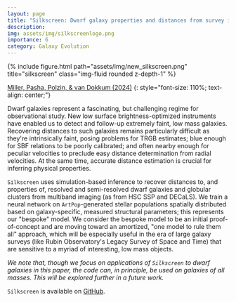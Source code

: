 ```yaml
---
layout: page
title: "Silkscreen: Dwarf galaxy properties and distances from survey imaging"
description: 
img: assets/img/silkscreenlogo.png
importance: 6
category: Galaxy Evolution
---
```


<div class="row">
    <div class="col-sm mt-3 mt-md-0">
        {% include figure.html path="assets/img/new_silkscreen.png" title="silkscreen" class="img-fluid rounded z-depth-1" %}
    </div>
</div>
<!-- <div class="caption">
    This image can also have a caption. It's like magic.
</div> -->

[Miller, Pasha, Polzin, & van Dokkum (2024)](https://ui.adsabs.harvard.edu/abs/2024arXiv240704091M/abstract)
{: style="font-size: 110%; text-align: center;"}

Dwarf galaxies represent a fascinating, but challenging regime for observational study. New low surface brightness-optimized instruments have enabled us to detect and follow-up extremely faint, low mass galaxies. Recovering distances to such galaxies remains particularly difficult as they're intrinsically faint, posing problems for TRGB estimates; blue enough for SBF relations to be poorly calibrated; and often nearby enough for peculiar velocities to preclude easy distance determination from radial velocities. At the same time, accurate distance estimation is crucial for inferring physical properties.

`Silkscreen` uses simulation-based inference to recover distances to, and properties of, resolved and semi-resolved dwarf galaxies and globular clusters from multiband imaging (as from HSC SSP and DECaLS). We train a neural network on `ArtPop`-generated stellar populations spatially distributed based on galaxy-specific, measured structural parameters; this represents our "bespoke" model. We consider the bespoke model to be an initial proof-of-concept and are moving toward an amortized, "one model to rule them all" approach, which will be especially useful in the era of large galaxy surveys (like Rubin Observatory's Legacy Survey of Space and Time) that are sensitive to a myriad of interesting, low mass objects.

*We note that, though we focus on applications of `Silkscreen` to dwarf galaxies in this paper, the code can, in principle, be used on galaxies of all masses. This will be explored further in a future work.*

`Silkscreen` is available on [GitHub](https://github.com/tbmiller-astro/silkscreen).